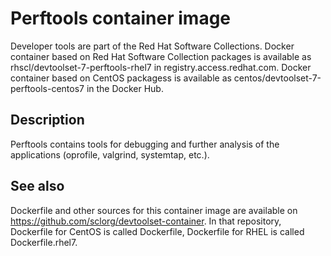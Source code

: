 Perftools container image
==========================================================

Developer tools are part of the Red Hat Software Collections. Docker container based on Red Hat Software Collection packages is available as rhscl/devtoolset-7-perftools-rhel7 in registry.access.redhat.com. Docker container based on CentOS packagess is available as centos/devtoolset-7-perftools-centos7 in the Docker Hub.


Description
-----------
Perftools contains tools for debugging and further analysis of the applications (oprofile, valgrind, systemtap, etc.).

See also
--------
Dockerfile and other sources for this container image are available on
https://github.com/sclorg/devtoolset-container.
In that repository, Dockerfile for CentOS is called Dockerfile, Dockerfile
for RHEL is called Dockerfile.rhel7.

